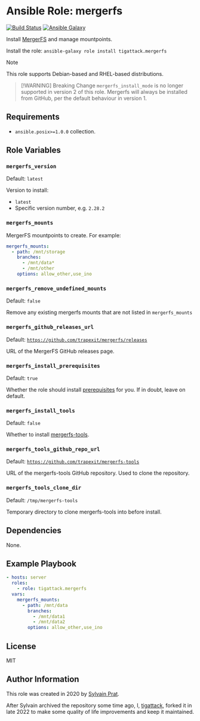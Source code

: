 # Ansible Role: mergerfs

[![Build Status][build_badge]][build_link]
[![Ansible Galaxy][galaxy_badge]][galaxy_link]

Install [MergerFS](https://github.com/trapexit/mergerfs) and manage mountpoints.

Install the role: `ansible-galaxy role install tigattack.mergerfs`

> [!NOTE]
> This role supports Debian-based and RHEL-based distributions.

> [!WARNING] Breaking Change
> `mergerfs_install_mode` is no longer supported in version 2 of this role. Mergerfs will always be installed from GitHub, per the default behaviour in version 1.

## Requirements

* `ansible.posix>=1.0.0` collection.

## Role Variables

### `mergerfs_version`

Default: `latest`

Version to install:
* `latest`
* Specific version number, e.g. `2.28.2`

### `mergerfs_mounts`

MergerFS mountpoints to create. For example:

```yml
mergerfs_mounts:
  - path: /mnt/storage
    branches:
      - /mnt/data*
      - /mnt/other
    options: allow_other,use_ino
```

### `mergerfs_remove_undefined_mounts`

Default: `false`

Remove any existing mergerfs mounts that are not listed in `mergerfs_mounts`

### `mergerfs_github_releases_url`

Default: [`https://github.com/trapexit/mergerfs/releases`](https://github.com/trapexit/mergerfs/releases)

URL of the MergerFS GitHub releases page.

### `mergerfs_install_prerequisites`

Default: `true`

Whether the role should install [prerequisites](defaults/main.yml) for you. If in doubt, leave on default.

### `mergerfs_install_tools`

Default: `false`

Whether to install [mergerfs-tools](https://github.com/trapexit/mergerfs-tools).

### `mergerfs_tools_github_repo_url`

Default: [`https://github.com/trapexit/mergerfs-tools`](https://github.com/trapexit/mergerfs-tools)

URL of the mergerfs-tools GitHub repository. Used to clone the repository.

### `mergerfs_tools_clone_dir`

Default: `/tmp/mergerfs-tools`

Temporary directory to clone mergerfs-tools into before install.

## Dependencies

None.

## Example Playbook

```yml
- hosts: server
  roles:
    - role: tigattack.mergerfs
  vars:
    mergerfs_mounts:
      - path: /mnt/data
        branches:
          - /mnt/data1
          - /mnt/data2
        options: allow_other,use_ino
```

## License

MIT

## Author Information

This role was created in 2020 by [Sylvain Prat](https://github.com/sprat).

After Sylvain archived the repository some time ago, I, [tigattack](https://github.com/tigattack), forked it in late 2022 to make some quality of life improvements and keep it maintained.


[build_badge]:  https://img.shields.io/github/actions/workflow/status/tigattack/ansible-role-mergerfs/ci.yml?branch=main&label=Molecule%20test
[build_link]:   https://github.com/tigattack/ansible-role-mergerfs/actions?query=workflow:CI
[galaxy_badge]: https://img.shields.io/ansible/role/d/tigattack/mergerfs
[galaxy_link]:  https://galaxy.ansible.com/tigattack/mergerfs
